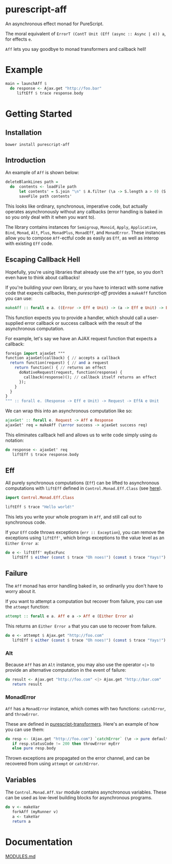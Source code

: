 # purescript-aff

An asynchronous effect monad for PureScript.

The moral equivalent of `ErrorT (ContT Unit (Eff (async :: Async | e)) a`, for effects `e`.

`Aff` lets you say goodbye to monad transformers and callback hell!

# Example

```purescript
main = launchAff $ 
  do response <- Ajax.get "http://foo.bar"
     liftEff $ trace response.body
```

# Getting Started

## Installation

```
bower install purescript-aff
```

## Introduction

An example of `Aff` is shown below:

```purescript
deleteBlankLines path =
  do  contents <- loadFile path
      let contents' = S.join "\n" $ A.filter (\a -> S.length a > 0) (S.split "\n" contents)
      saveFile path contents'
```

This looks like ordinary, synchronous, imperative code, but actually operates asynchronously without any callbacks (error handling is baked in so you only deal with it when you want to).

The library contains instances for `Semigroup`, `Monoid`, `Apply`, `Applicative`, `Bind`, `Monad`, `Alt`, `Plus`, `MonadPlus`, `MonadEff`, and `MonadError`. These instances allow you to compose `Aff`-ectful code as easily as `Eff`, as well as interop with existing `Eff` code.

## Escaping Callback Hell

Hopefully, you're using libraries that already use the `Aff` type, so you don't even have to think about callbacks!

If you're building your own library, or you have to interact with some native code that expects callbacks, then *purescript-aff* provides a `makeAff` function you can use:

```purescript
makeAff :: forall e a. ((Error -> Eff e Unit) -> (a -> Eff e Unit) -> EffA e Unit) -> Aff e a
```

This function expects you to provide a handler, which should call a user-supplied error callback or success callback with the result of the asynchronous computation.

For example, let's say we have an AJAX request function that expects a callback:

```purescript
foreign import ajaxGet """
function ajaxGet(callback) { // accepts a callback
  return function(request) { // and a request
    return function() { // returns an effect
      doNativeRequest(request, function(response) {
        callback(response)(); // callback itself returns an effect
      });
    }
  }
}
""" :: forall e. (Response -> Eff e Unit) -> Request -> EffA e Unit
```

We can wrap this into an asynchronous computation like so:

```purescript
ajaxGet' :: forall e. Request -> Aff e Response
ajaxGet' req = makeAff (\error success -> ajaxGet success req)
```

This eliminates callback hell and allows us to write code simply using `do` notation:

```purescript
do response <- ajaxGet' req
   liftEff $ trace response.body
```

## Eff

All purely synchronous computations (`Eff`) can be lifted to asynchronous computations with `liftEff` defined in `Control.Monad.Eff.Class` (see [here](https://github.com/paf31/purescript-monad-eff)).

```purescript
import Control.Monad.Eff.Class

liftEff $ trace "Hello world!"
```

This lets you write your whole program in `Aff`, and still call out to synchronous code.

If your `Eff` code throws exceptions (`err :: Exception`), you can remove the exceptions using `liftEff'`, which brings exceptions to the value level as an `Either Error a`:

```purescript
do e <- liftEff' myExcFunc
   liftEff $ either (const $ trace "Oh noes!") (const $ trace "Yays!") e
```

## Failure

The `Aff` monad has error handling baked in, so ordinarily you don't have to worry about it.

If you want to attempt a computation but recover from failure, you can use the `attempt` function:

```purescript
attempt :: forall e a. Aff e a -> Aff e (Either Error a)
```

This returns an `Either Error a` that you can use to recover from failure.

```purescript
do e <- attempt $ Ajax.get "http://foo.com"
   liftEff $ either (const $ trace "Oh noes!") (const $ trace "Yays!") e
```

### Alt

Because `Aff` has an `Alt` instance, you may also use the operator `<|>` to provide an alternative computation in the event of failure:

```purescript
do result <- Ajax.get "http://foo.com" <|> Ajax.get "http://bar.com"
   return result
```

### MonadError

`Aff` has a `MonadError` instance, which comes with two functions: `catchError`, and `throwError`.

These are defined in [purescript-transformers](http://github.com/purescript/purescript-transformers).
Here's an example of how you can use them:

```purescript
do resp <- (Ajax.get "http://foo.com") `catchError` (\e -> pure defaultResponse)
   if resp.statusCode != 200 then throwError myErr 
   else pure resp.body
```

Thrown exceptions are propagated on the error channel, and can be recovered from using `attempt` or `catchError`.

## Variables

The `Control.Monad.Aff.Var` module contains asynchronous variables. These can 
be used as low-level building blocks for asynchronous programs.

```purescript
do v <- makeVar
   forkAff (myRunner v)
   a <- takeVar
   return a
```

# Documentation

[MODULES.md](MODULES.md)
